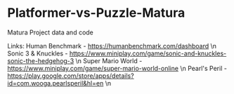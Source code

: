 # Platformer-vs-Puzzle-Matura
Matura Project data and code

Links:
Human Benchmark - https://humanbenchmark.com/dashboard \n
Sonic 3 & Knuckles - https://www.miniplay.com/game/sonic-and-knuckles-sonic-the-hedgehog-3 \n
Super Mario World - https://www.miniplay.com/game/super-mario-world-online \n
Pearl's Peril - https://play.google.com/store/apps/details?id=com.wooga.pearlsperil&hl=en \n
